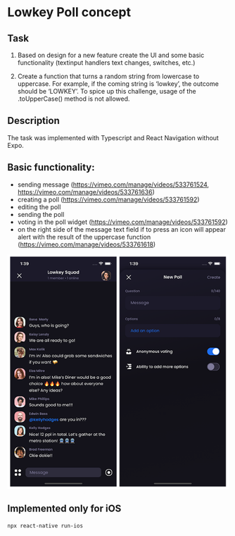 # Lowkey Poll concept

## Task

1. Based on design for a new feature create the UI and some basic functionality (textinput handlers text changes, switches, etc.)

2. Create a function that turns a random string from lowercase to uppercase. For example, if the coming string is ‘lowkey’, the outcome should be ‘LOWKEY’. To spice up this challenge, usage of the .toUpperCase() method is not allowed.

## Description

The task was implemented with Typescript and React Navigation without Expo. 

## Basic functionality:
- sending message (https://vimeo.com/manage/videos/533761524, https://vimeo.com/manage/videos/533761636)
- creating a poll (https://vimeo.com/manage/videos/533761592)
- editing the poll
- sending the poll
- voting in the poll widget (https://vimeo.com/manage/videos/533761592)
- on the right side of the message text field if to press an icon will appear alert with the result of the uppercase function (https://vimeo.com/manage/videos/533761618)

![CurRates App](documentation/screenshots.png)

## Implemented only for iOS

```bash
npx react-native run-ios
```

